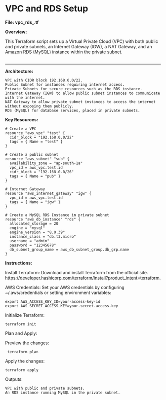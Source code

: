 # VPC and RDS Setup

**File: vpc_rds_.tf**

**Overview:**

This Terraform script sets up a Virtual Private Cloud (VPC) with both public and private subnets, an Internet Gateway (IGW), a NAT Gateway, and an Amazon RDS (MySQL) instance within the private subnet.
<br><br>

---
**Architecture:**

    VPC with CIDR block 192.168.0.0/22.
    Public Subnet for instances requiring internet access.
    Private Subnets for secure resources such as the RDS instance.
    Internet Gateway (IGW) to allow public subnet instances to communicate with the internet.
    NAT Gateway to allow private subnet instances to access the internet without exposing them publicly.
    RDS (MySQL) for database services, placed in private subnets.

**Key Resources:**

    # Create a VPC
    resource "aws_vpc" "test" {
      cidr_block = "192.168.0.0/22"
      tags = { Name = "test" }
    }
    
    # Create a public subnet
    resource "aws_subnet" "sub" {
      availability_zone = "ap-south-1a"
      vpc_id = aws_vpc.test.id
      cidr_block = "192.168.0.0/26"
      tags = { Name = "pub" }
    }
    
    # Internet Gateway
    resource "aws_internet_gateway" "igw" {
      vpc_id = aws_vpc.test.id
      tags = { Name = "igw" }
    }
    
    # Create a MySQL RDS Instance in private subnet
    resource "aws_db_instance" "rds" {
      allocated_storage = 20
      engine = "mysql"
      engine_version = "8.0.39"
      instance_class = "db.t3.micro"
      username = "admin"
      password = "12345678"
      db_subnet_group_name = aws_db_subnet_group.db_grp.name
    }

**Instructions:**

  Install Terraform: Download and install Terraform from the official site. https://developer.hashicorp.com/terraform/install?product_intent=terraform.

  AWS Credentials: Set your AWS credentials by configuring ~/.aws/credentials or setting environment variables:

    export AWS_ACCESS_KEY_ID=your-access-key-id
    export AWS_SECRET_ACCESS_KEY=your-secret-access-key

  Initialize Terraform:

    terraform init

  Plan and Apply:

  Preview the changes:

     terraform plan

  Apply the changes:

    terraform apply

  Outputs:

    VPC with public and private subnets.
    An RDS instance running MySQL in the private subnet.
